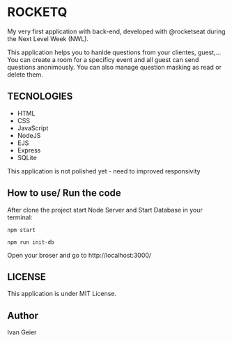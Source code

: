 # ROCKETQ

My very first application with back-end, developed with @rocketseat during the Next Level Week (NWL).

This application helps you to hanlde questions from your clientes, guest,... You can create a room for a specificy event and all guest can send questions anonimously. You can also manage question masking as read or delete them.

## TECNOLOGIES

- HTML
- CSS
- JavaScript
- NodeJS
- EJS
- Express
- SQLite

This application is not polished yet - need to improved responsivity

## How to use/ Run the code

After clone the project start Node Server and Start Database in your terminal:

```
npm start
```
```
npm run init-db
```

Open your broser and go to http://localhost:3000/

## LICENSE

This application is under MIT License.

## Author

Ivan Geier

